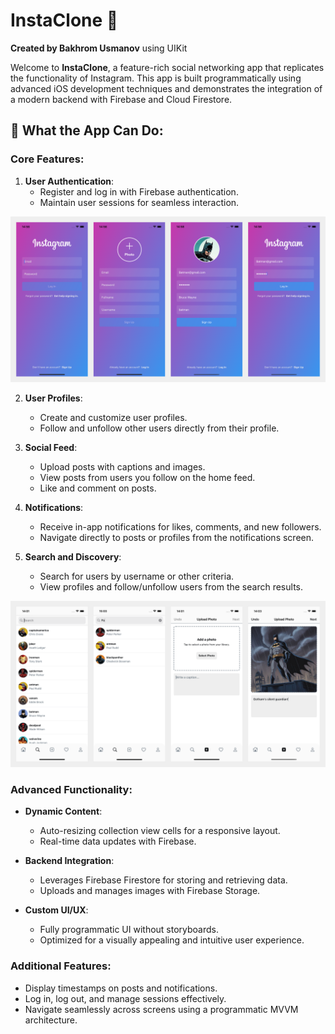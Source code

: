 # InstaClone 📸  
**Created by Bakhrom Usmanov**  using UIKit

Welcome to **InstaClone**, a feature-rich social networking app that replicates the functionality of Instagram. This app is built programmatically using advanced iOS development techniques and demonstrates the integration of a modern backend with Firebase and Cloud Firestore.  

## 📱 What the App Can Do:

### Core Features:
1. **User Authentication**:
   - Register and log in with Firebase authentication.
   - Maintain user sessions for seamless interaction.

![Screenshot 1](Simulator%20Screenshot%20-%200.png)

2. **User Profiles**:
   - Create and customize user profiles.
   - Follow and unfollow other users directly from their profile.

3. **Social Feed**:
   - Upload posts with captions and images.
   - View posts from users you follow on the home feed.
   - Like and comment on posts.

4. **Notifications**:
   - Receive in-app notifications for likes, comments, and new followers.
   - Navigate directly to posts or profiles from the notifications screen.

5. **Search and Discovery**:
   - Search for users by username or other criteria.
   - View profiles and follow/unfollow users from the search results.

![Screenshot 1](Simulator%20Screenshot%20-%201.png)

### Advanced Functionality:
- **Dynamic Content**:
  - Auto-resizing collection view cells for a responsive layout.
  - Real-time data updates with Firebase.

- **Backend Integration**:
  - Leverages Firebase Firestore for storing and retrieving data.
  - Uploads and manages images with Firebase Storage.

- **Custom UI/UX**:
  - Fully programmatic UI without storyboards.
  - Optimized for a visually appealing and intuitive user experience.

### Additional Features:
- Display timestamps on posts and notifications.
- Log in, log out, and manage sessions effectively.
- Navigate seamlessly across screens using a programmatic MVVM architecture.

